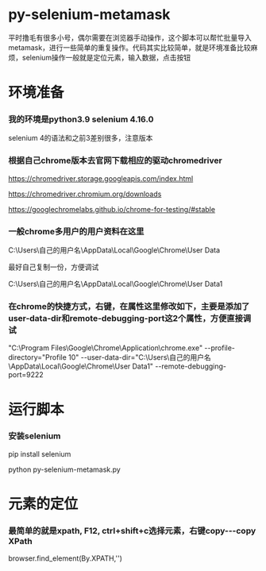# py-selenium-metamask
平时撸毛有很多小号，偶尔需要在浏览器手动操作，这个脚本可以帮忙批量导入metamask，进行一些简单的重复操作。代码其实比较简单，就是环境准备比较麻烦，selenium操作一般就是定位元素，输入数据，点击按钮

# 环境准备
### 我的环境是python3.9 selenium 4.16.0

selenium 4的语法和之前3差别很多，注意版本

### 根据自己chrome版本去官网下载相应的驱动chromedriver

https://chromedriver.storage.googleapis.com/index.html

https://chromedriver.chromium.org/downloads

https://googlechromelabs.github.io/chrome-for-testing/#stable


### 一般chrome多用户的用户资料在这里

C:\Users\自己的用户名\AppData\Local\Google\Chrome\User Data

最好自己复制一份，方便调试

C:\Users\自己的用户名\AppData\Local\Google\Chrome\User Data1

### 在chrome的快捷方式，右键，在属性这里修改如下，主要是添加了user-data-dir和remote-debugging-port这2个属性，方便直接调试

"C:\Program Files\Google\Chrome\Application\chrome.exe" --profile-directory="Profile 10"  --user-data-dir="C:\Users\自己的用户名\AppData\Local\Google\Chrome\User Data1"   --remote-debugging-port=9222

# 运行脚本
### 安装selenium

pip install selenium

python py-selenium-metamask.py

# 元素的定位
### 最简单的就是xpath, F12, ctrl+shift+c选择元素，右键copy---copy XPath

browser.find_element(By.XPATH,'')
